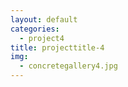 ```yaml
---
layout: default
categories: 
  - project4
title: projecttitle-4
img: 
  - concretegallery4.jpg
---
```

